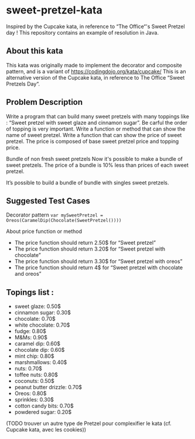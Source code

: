 # sweet-pretzel-kata

Inspired by the Cupcake kata, in reference to “The Office“'s Sweet Pretzel day !
This repository contains an example of resolution in Java.

## About this kata

This kata was originally made to implement the decorator and composite pattern, and is a variant of https://codingdojo.org/kata/cupcake/
This is an alternative version of the Cupcake kata, in reference to The Office “Sweet Pretzels Day“.

## Problem Description

Write a program that can build many sweet pretzels with many toppings like : “Sweet pretzel with sweet glaze and cinnamon sugar”. Be carful the order of topping is very important.
Write a function or method that can show the name of sweet pretzel.
Write a function that can show the price of sweet pretzel. The price is composed of base sweet pretzel price and topping price.

Bundle of non fresh sweet pretzels
Now it's possible to make a bundle of sweet pretzels. The price of a bundle is 10% less than prices of each sweet pretzel.

It’s possible to build a bundle of bundle with singles sweet pretzels.

## Suggested Test Cases
Decorator pattern
`var mySweetPretzel = Oreos(CaramelDip(Chocolate(SweetPretzel())))`

About price function or method

- The price function should return 2.50$ for “Sweet pretzel”
- The price function should return 3.20$ for “Sweet pretzel with chocolate”
- The price function should return 3.30$ for “Sweet pretzel with oreos”
- The price function should return 4$ for “Sweet pretzel with chocolate and oreos”

## Topings list :

- sweet glaze: 0.50$
- cinnamon sugar: 0.30$
- chocolate: 0.70$
- white chocolate: 0.70$
- fudge: 0.80$
- M&Ms: 0.90$
- caramel dip: 0.60$
- chocolate dip: 0.60$
- mint chip: 0.80$
- marshmallows: 0.40$
- nuts: 0.70$
- toffee nuts: 0.80$
- coconuts: 0.50$
- peanut butter drizzle: 0.70$
- Oreos: 0.80$
- sprinkles: 0.30$
- cotton candy bits: 0.70$
- powdered sugar: 0.20$

(TODO trouver un autre type de Pretzel pour complexifier le kata (cf. Cupcake kata, avec les cookies))

